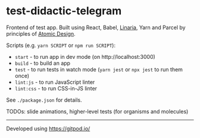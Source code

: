 # test-didactic-telegram

Frontend of test app. Built using React, Babel, [Linaria](https://linaria.now.sh/), Yarn and Parcel by principles of [Atomic Design](http://atomicdesign.bradfrost.com/table-of-contents/).

Scripts (e.g. `yarn SCRIPT` or `npm run SCRIPT`):

- `start` - to run app in dev mode (on http://localhost:3000)
- `build` - to build an app
- `test` - to run tests in watch mode (`yarn jest` or `npx jest` to run them once)
- `lint:js` - to run JavaScript linter
- `lint:css` - to run CSS-in-JS linter

See `./package.json` for details.

TODOs: slide animations, higher-level tests (for organisms and molecules)

---

Developed using https://gitpod.io/
